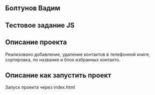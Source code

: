 ## Болтунов Вадим
## Тестовое задание JS
## Описание проекта 
Реализовано добавление, удаление контактов в телефонной книге, сортировка, по название и блок избранных контакто.
## Описание как запустить проект
Запуск проекта через index.html
